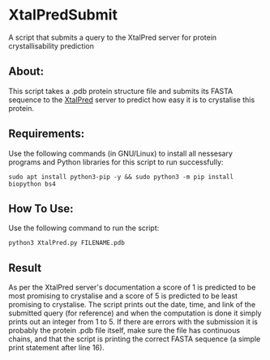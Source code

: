 # XtalPredSubmit
A script that submits a query to the XtalPred server for protein crystallisability prediction

## About:
This script takes a .pdb protein structure file and submits its FASTA sequence to the [XtalPred](http://ffas.burnham.org/XtalPred-cgi/xtal.pl) server to predict how easy it is to crystalise this protein.

## Requirements:
Use the following commands (in GNU/Linux) to install all nessesary programs and Python libraries for this script to run successfully:

`sudo apt install python3-pip -y && sudo python3 -m pip install biopython bs4`

## How To Use:
Use the following command to run the script:

`python3 XtalPred.py FILENAME.pdb`

## Result
As per the XtalPred server's documentation a score of 1 is predicted to be most promising to crystalise and a score of 5 is predicted to be least promising to crystalise. The script prints out the date, time, and link of the submitted query (for reference) and when the computation is done it simply prints out an integer from 1 to 5. If there are errors with the submission it is probably the protein .pdb file itself, make sure the file has continuous chains, and that the script is printing the correct FASTA sequence (a simple print statement after line 16). 
